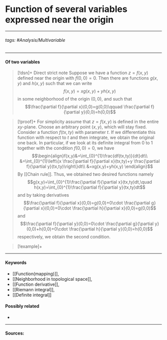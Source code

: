 # Function of several variables expressed near the origin
***
###### tags: #Analysis/Multivariable 
***
#### Of two variables
>[!dsn]+ Direct strict note
>Suppose we have a function $z=f(x,y)$ defined near the origin with $f(0,0)=0$. Then there are functions $g(x,y)$ and $h(x,y)$ such that we can write
>$$f(x,y)=xg(x,y)+yh(x,y)$$
>in some neighborhood of the origin $(0,0)$, and such that
>$$\frac{\partial f}{\partial x}(0,0)=g(0,0)\qquad \frac{\partial f}{\partial y}(0,0)=h(0,0)$$

>[!proof]+
>For simplicity assume that $z=f(x,y)$ is defined in the entire $xy$-plane. Choose an arbitrary point $(x,y)$, which will stay fixed. Consider a function $f(tx,ty)$ with parameter $t$. If we differentiate this function with respect to $t$ and then integrate, we obtain the original one back. In particular, if we look at its definite integral from $0$ to $1$ together with the condition $f(0,0)=0$, we have
>$$\begin{align}f(x,y)&=\int_{0}^{1}\frac{df(tx,ty)}{dt}dt\\ &=\int_{0}^{1}\left\{x \frac{\partial f}{\partial x}(tx,ty)+y \frac{\partial f}{\partial y}(tx,ty)\right\}dt\\ &=xg(x,y)+yh(x,y) \end{align}$$
>By [[Chain rule]]. Thus, we obtained two desired functions namely
>$$g(x,y)=\int_{0}^{1}\frac{\partial f}{\partial x}(tx,ty)dt,\quad h(x,y)=\int_{0}^{1}\frac{\partial f}{\partial y}(tx,ty)dt$$
>and by taking derivatives
>$$\frac{\partial f}{\partial x}(0,0)=g(0,0)+0\cdot \frac{\partial g}{\partial x}(0,0)+0\cdot \frac{\partial h}{\partial x}(0,0)=g(0,0)$$
>and
>$$\frac{\partial f}{\partial y}(0,0)=0\cdot \frac{\partial g}{\partial y}(0,0)+h(0,0)+0\cdot \frac{\partial h}{\partial y}(0,0)=h(0,0)$$
>respectively, we obtain the second condition.

>[!example]+ 
>
***
#### Keywords
- [[Function(mapping)]],
- [[Neighborhood in topological space]],
- [[Function derivative]],
- [[Riemann integral]],
- [[Definite integral]]
#### Possibly related
- 
***
#### Sources: